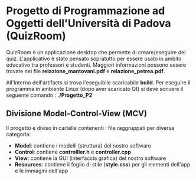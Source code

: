 # Progetto di Programmazione ad Oggetti dell'Università di Padova (QuizRoom)
QuizRoom è un applicazione desktop che permette di creare/eseguire dei quiz. L'applicativo è stato pensato sopratutto per essere usato in ambito educativo tra professori e studenti.
Maggiori informazioni possono essere trovate nei file **relazione_mantovani.pdf** e **relazione_petrea.pdf**.

All'interno dell'artifacts si trova l'eseguibile scaricabile **build**. Per eseguire il programma in ambiente Linux (dopo aver scaricato Qt) si deve scrivere il seguente comando : **./Progetto_P2**

## Divisione Model-Control-View (MCV)
Il progetto è diviso in cartelle contenenti i file raggruppati per diversa categoria:
*  **Model**: contiene i modelli (struttura) del nostro software
*  **Control**: contiene **controlller.h** e **controller.cpp**
*  **View**: contiene la GUI (interfaccia grafica) del nostro software 
*  **Resources**: contiene il foglio di stile (**style.css**) per gli elementi dell'app e le immagini dell'app